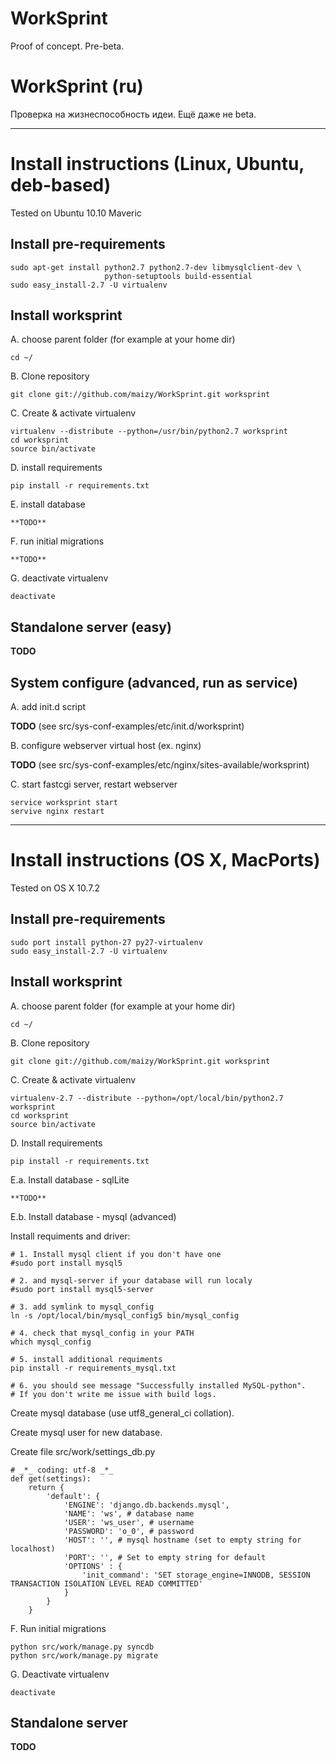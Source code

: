 # WorkSprint

Proof of concept. Pre-beta.


# WorkSprint (ru)

Проверка на жизнеспособность идеи. Ещё даже не beta.

----


# Install instructions (Linux, Ubuntu, deb-based)

Tested on Ubuntu 10.10 Maveric

## Install pre-requirements

    sudo apt-get install python2.7 python2.7-dev libmysqlclient-dev \
                         python-setuptools build-essential
    sudo easy_install-2.7 -U virtualenv

## Install worksprint

A. choose parent folder (for example at your home dir)

    cd ~/


B. Clone repository

    git clone git://github.com/maizy/WorkSprint.git worksprint


C. Create & activate virtualenv

    virtualenv --distribute --python=/usr/bin/python2.7 worksprint
    cd worksprint
    source bin/activate


D. install requirements

    pip install -r requirements.txt

E. install database

    **TODO**


F. run initial migrations

    **TODO**

G. deactivate virtualenv

    deactivate


## Standalone server (easy)
**TODO**

## System configure (advanced, run as service)

A. add init.d script

**TODO**  (see src/sys-conf-examples/etc/init.d/worksprint)

B. configure webserver virtual host (ex. nginx)

**TODO** (see src/sys-conf-examples/etc/nginx/sites-available/worksprint)

C. start fastcgi server, restart webserver

    service worksprint start
    servive nginx restart

----

# Install instructions (OS X, MacPorts)

Tested on OS X 10.7.2

## Install pre-requirements

    sudo port install python-27 py27-virtualenv
    sudo easy_install-2.7 -U virtualenv

## Install worksprint

A. choose parent folder (for example at your home dir)

    cd ~/


B. Clone repository

    git clone git://github.com/maizy/WorkSprint.git worksprint


C. Create & activate virtualenv

    virtualenv-2.7 --distribute --python=/opt/local/bin/python2.7 worksprint
    cd worksprint
    source bin/activate


D. Install requirements

    pip install -r requirements.txt

E.a. Install database - sqlLite

    **TODO**

E.b. Install database - mysql (advanced)

Install requiments and driver:

    # 1. Install mysql client if you don't have one
    #sudo port install mysql5

    # 2. and mysql-server if your database will run localy
    #sudo port install mysql5-server

    # 3. add symlink to mysql_config
    ln -s /opt/local/bin/mysql_config5 bin/mysql_config

    # 4. check that mysql_config in your PATH
    which mysql_config

    # 5. install additional requiments
    pip install -r requirements_mysql.txt

    # 6. you should see message "Successfully installed MySQL-python".
    # If you don't write me issue with build logs.


Create mysql database (use utf8_general_ci collation).

Create mysql user for new database.

Create file src/work/settings_db.py

    # _*_ coding: utf-8 _*_
    def get(settings):
        return {
            'default': {
                'ENGINE': 'django.db.backends.mysql',
                'NAME': 'ws', # database name
                'USER': 'ws_user', # username
                'PASSWORD': 'o_0', # password
                'HOST': '', # mysql hostname (set to empty string for localhost)
                'PORT': '', # Set to empty string for default
                'OPTIONS' : {
                    'init_command': 'SET storage_engine=INNODB, SESSION TRANSACTION ISOLATION LEVEL READ COMMITTED'
                }
            }
        }

F. Run initial migrations

    python src/work/manage.py syncdb
    python src/work/manage.py migrate

G. Deactivate virtualenv

    deactivate


## Standalone server
**TODO**